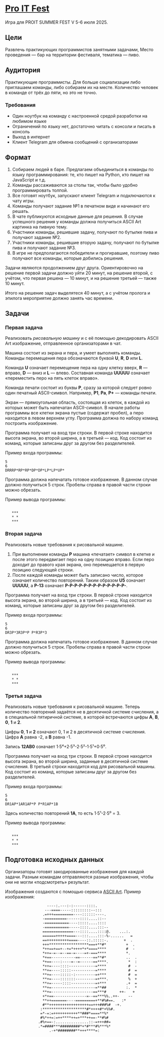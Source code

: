 # [Pro IT Fest](https://proitfest.ru/)

Игра для PROIT SUMMER FEST V 5-6 июля 2025.

## Цели

Развлечь практикующих программистов занятными задачами,
Место проведения — бар на территории фестиваля, тематика — пиво.

## Аудитория

Практикующие программисты.
Для больше социализации либо приглашаем команды, либо собираем их на месте.
Количество человек в команде от трёх до пяти, но это не точно.

### Требования

* Один ноутбук на команду с настроенной средой разработки на любимом языке
* Ограничений по языку нет, достаточно читать с консоли и писать в консоль
* Выход в интернет
* Клиент Telegram для обмена сообщений с организаторами

## Формат

1. Собираем людей в баре.
   Предлагаем объединиться в команды по языку программирования: те, кто пишет на Python, кто пишет на JavaScript и т.д.
2. Команды рассаживаются за столы так, чтобы было удобно программировать толпой.
3. Все готовят ноутбук, запускают клиент Telegram и подключаются к чату игры.
4. Команды получают задание №1 в печатном виде и начинают его решать.
5. В чате публикуются исходные данные для решения.
   В случае успешного решения у команды должна получиться ASCII Art картинка на пивную тему.
6. Участники команды, решившие задачу, получают по бутылке пива и получают задание №2.
7. Участники команды, решившие вторую задачу, получают по бутылке пива и получают задание №3.
8. В игре не предполагаются победители и прогиравшие, поэтому пиво получают все команды, которые добились решения.

Задачи являются продолжением друг друга. Ориентировочно на решение первой задачи должно уйти 20 минут, на решение второй, с учётом, что первая решена — 10 минут, и на решение третьей — также 10 минут.

Итого на решение задач выделятеся 40 минут, а с учётом пролога и эпилога мероприятие должно занять час времени.

## Задачи

### Первая задача

Реализовать *рисовальную машину* и с её помощью декодировать ASCII Art изображение, отправленное организаторами в чат.

Машина состоит из экрана и пера, и умеет выполнять команды.
Команды перемещения пера обозначаются буквой **U**, **R**, **D** или **L**.

Команда **U** означает перемещение пера на одну клетку вверх, **R** — вправо, **D** — вниз и **L** — влево.
Составная команда **UUUUU** означает «переместить перо на пять клеток вправо».

Команда печати состоит из буквы **P**, сразу за которой следует ровно один печатный ASCII-символ.
Например, **P1**, **Pa**, **P+** — команды печати.

Экран — прямоугольная область, состоящая из клеток, в каждой из которых может быть напечатан ASCII-символ.
В начале работы программы все клетки экрана пустые (содержат пробел), а перо находится в левом верхнем углу.
Программа должна по набору команд построить изображение.

Программа получает на вход три строки.
В первой строке находится высота экрана, во второй ширина, а в третьей — код.
Код состоит из команд, которые записаны друг за другом без разделителей.

Пример входа программы:

```text
5
6
DRRRP*RP*RP*DP*DP*LP*LP*UP*
```

Программа должна напечатать готовое изображение.
В данном случае должно получиться 5 строк.
Пробелы справа в правой части строки можно обрезать.

Пример вывода программы:

```text

   ***
   * *
   ***

```

### Вторая задача

Реализовать новые требования к рисовальной машине.

1. При выполнении команды **P** машина «печатает» символ в клетке и после этого передвигает перо на одну позицию вправо.
   Если перо доходит до правого края экрана, оно перемещается в первую позицию следующей строки.
2. После каждой команды может быть записано число, которое означает количество повторений.
   Таким образом **U5** означает **UUUUU**, а **P-13** означает **P-P-P-P-P-P-P-P-P-P-P-P-P-**.

Программа получает на вход три строки.
В первой строке находится высота экрана, во второй ширина, а в третьей — код.
Код состоит из команд, которые записаны друг за другом без разделителей.

Пример входа программы:

```text
5
6
DR3P*3R3P*P P*R3P*3
```

Программа должна напечатать готовое изображение.
В данном случае должно получиться 5 строк.
Пробелы справа в правой части строки можно обрезать.

Пример вывода программы:

```text

   ***
   * *
   ***

```

### Третья задача

Реализовать новые требования к рисовальной машине.
Теперь количество повторений задаётся не в десятичной системе счисления, а в специальной пятиричной системе, в которой встречаются цифры **A**, **B**, **0**, **1** и **2**.

Цифры **0**, **1** и **2** означают 0, 1 и 2 в десятичной системе счисления.
Цифра **A** равна -2, а **B** равна -1.

Запись **12AB0** означает 1·5⁴+2·5³-2·5²-1·5¹+0·5⁰.

Программа получает на вход три строки.
В первой строке находится высота экрана, во второй ширина, заданные в десятичной системе счисления.
В третьей строки находится код для рисовальной машины.
Код состоит из команд, которые записаны друг за другом без разделителей.

Пример входа программы:

```text
5
6
DR1AP*1AR1AP*P P*R1AP*1B
```
Здесь количество повторений **1A**, то есть 1·5¹-2·5⁰ = 3.

Пример вывода программы:

```text

   ***
   * *
   ***

```

## Подготовка исходных данных

Организаторы готовят закодированные изображения для каждой задачи.
Разным командам отправляются разные изображения, чтобы они не могли «подсмотреть» результат.

Изображения создаются с помощью сервиса [ASCII Art](https://www.asciiart.eu/image-to-ascii).
Пример изображения:

```text
                   ----:.---:-:------::::.                            
                  ---====-----:::::::::--:::                          
                 .=+++=========----::::::----.                        
                 -==========------::::....::--                        
                 -===========----:::::....::::                        
                 -===========-----::::....:::--                       
                 ==============---::::....::::@.    ...:.             
                 ======+++++====---:::....:::-%-......   =            
                 ==++++++++++====----::.:::::-.       +  .            
                 +++******************===+**#*         +  .           
                 *++==+==+--+=*++++*+*====****         #  -           
                 *++=-=--=--==-=----=+-===****         *.             
                 *+==-----------==------==**#*         ..  .          
                 *+==----:----=--=------==****.         *  :          
                 *++=----::::------------=****          #  -          
                 **+=----:::::-----------=****          #  =          
                 **+=----:::::-:---------=+***          #  =          
                 **+=----:::::::---------=+***.         %  +          
                 **+=-----::::-----------=+***         .+  =          
                 **+=--------------------=**##         :.  *          
                 **+=-------------------==***#      ++-   +           
                 +*+==---------------=--==***%%..++-    --            
                 **++=======----=========+**#%#==.   :*               
                 #**++++++++++++++++++==+++###%#  -+.                 
                :********************#*++++#*+%%#.                    
                =*-=:=+++++++++++**###*====**%*                       
                #%*++=:=++****++=+***++==-**#%#                       
               .#%+==-:...............::-=+++##=                      
               .*=####***#########*+*#***#%***%*                      
                    .-+*########**+++****=:                           
```
